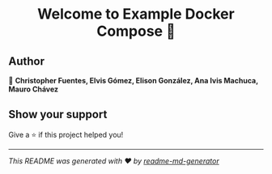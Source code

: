 <h1 align="center">Welcome to Example Docker Compose 👋</h1>
<p>
</p>

## Author

👤 **Christopher Fuentes, Elvis Gómez, Elison González, Ana Ivis Machuca, Mauro Chávez**


## Show your support

Give a ⭐️ if this project helped you!

***
_This README was generated with ❤️ by [readme-md-generator](https://github.com/kefranabg/readme-md-generator)_
